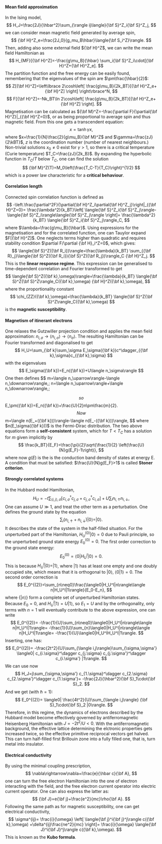 #### Mean field approximation
In the Ising model,
$$
H_J=\frac{2J}{\hbar^2}\sum_{\rangle ij\langle}{\bf S}^Z_i{\bf S}^Z_j,
$$
we can consider mean magnetic field generated by average spin,
$$
{\bf H}^Z_e=\frac{2J_0}{g_mu_B\hbar}\langle{\bf S_i^Z}\rangle.
$$
Then, adding also some external field ${\bf H}^Z$, we can write the mean field Hamiltonian as
$$
H_{MF}[{\bf H}^Z]=-\frac{g\mu_B}{\hbar}
\sum_i{\bf S}^Z_i\cdot[{\bf H}^Z+{\bf H}^Z_e].
$$
The partition function and the free energy can be easily found, remembering that the eigenvalues of the spin are $\pm\frac{\hbar}{2}$:
$$
Z[{\bf H}^Z]=\left\lbrace
2\cosh\left[
\frac{g\mu_B}{2k_BT}[{\bf H}^Z_e+{\bf H}^Z]
\right]
\right\rbrace^N,
$$
$$
F[{\bf H}^Z]=-Nk_BT\ln
2\cosh\left[
\frac{g\mu_B}{2k_BT}[{\bf H}^Z_e+{\bf H}^Z]
\right].
$$
Magnetisation can be calculated as ${\bf M}^Z=-\frac{\partial F}{\partial{\bf H}^Z}|_{{\bf H}^Z=0}$, or as being proportional to average spin and thus magnetic field. From this one gets a transcendent equation:
$$
x=\tanh\gamma x,
$$
where $x=\frac{1}{N}\frac{2}{g\mu_B}{\bf M}^Z$ and $\gamma=\frac{zJ}{2\kBT}$, $z$ is the coordination number (number of nearest neighbours.) Non-trivial solutions $x_0\neq 0$ exist for $\gamma>1$, so there is a critical temperature (Curie temperature) $T_C=\frac{zJ}{2k_B}$.
By expanding the hyperbolic function in $T_C/T$ below $T_C$, one can find the solution
$$
{\bf M}^Z(T)=M_0\left(\frac{T_C-T}{T_C}\right)^{1/2}
$$
which is a power law characteristic for a **critical behaviour**.
#### Correlation length
Connected spin correlation function is defined as
$$
-\left.\frac{\partial^2F}{\partial{\bf H}^Z_i\partial{\bf H}^Z_j}\right|_{{\bf H}^Z=0}=
\frac{\lambda^2}{k_BT}\left[
\langle{\bf S}^Z_i{\bf S}^Z_j\rangle-
\langle{\bf S}^Z_i\rangle\langle{\bf S}^Z_j\rangle
\right]=
\frac{\lambda^2}{k_BT}
\langle{\bf S}^Z_i{\bf S}^Z_j\rangle_C,
$$
where $\lambda=\frac{g\mu_B}{\hbar}$.
Using expressions for the magnetisation and for the correlated function, one can Tauylor expand $F[{\bf H}^Z]$. One neglects terms higher than quadratic and requires stability condition $\partial F/\partial {\bf H}_i^Z=0$, which gives:
$$
\langle{\bf S}^Z({\bf R_i})\rangle=\frac{\lambda}{k_BT}
\sum_{{\bf R}_j}\langle{\bf S}^Z({\bf R_i}){\bf S}^Z({\bf R_j})\rangle_C
{\bf H}^Z_j.
$$
This is the **linear response regime**. This expression can be generalised to time-dependent correlation and Fourier transformed to get
$$
\langle{\bf S}^Z({\bf k},\omega)\rangle=\frac{\lambda}{k_BT}
\langle{\bf S}^Z{\bf S}^Z\rangle_C({\bf k},\omega)
{\bf H}^Z({\bf k},\omega),
$$
where the proportionality constant
$$
\chi_{ZZ}({\bf k},\omega)=\frac{\lambda}{k_BT}
\langle{\bf S}^Z{\bf S}^Z\rangle_C({\bf k},\omega)
$$
is the **magnetic susceptibility**.
#### Magnetism of itinerant electrons
One relaxes the Gutzwiller projection condition and applies the mean field approximation: $n_{i,\sigma}\rightarrow\langle n_{i,\sigma}\rangle\rightarrow\langle n_{\sigma}\rangle$. The resulting Hamiltonian can be Fourier transformed and diagonalised to get
$$
H_U=\sum_{\bf k}\sum_\sigma E_\sigma({\bf k})c^\dagger_{{\bf k},\sigma}c_{{\bf k},\sigma}
$$
with the eigenvalues
$$
E_\sigma({\bf k})=E_n({\bf k})+U\langle n_\sigma\rangle
$$
One then defines
$$
m=\langle n_\uparrow\rangle-\langle n_\downarrow\rangle,\;
n=\langle n_\uparrow\rangle+\langle n_\downarrow\rangle,\;

$$
so
$$
E_\pm({\bf k})=E_n({\bf k})+\frac{U}{2}n\pm\frac{m}{2}.
$$
Now
$$
m=\langle n(E_+({\bf k}))\rangle-\langle n(E_-({\bf k}))\rangle,
$$
where $n(E_\sigma({\bf k}))$ is the Fermi-Dirac distribution. The two above equations form a **self-consistent** system, which for $T<T_C$ has a solution for $m$ given implicitly by
$$
\frac{k_BT}{E_F}=\frac{\pi}{2}\sqrt{\frac{1}{2}
\left(\frac{U}{N}g(E_F)-1\right)},
$$
where now $g(E)$ is the is the conduction band density of states at energy E. A condition that must be satisfied: $\frac{U}{N}g(E_F)>1$ is called **Stoner criterion**.
#### Strongly correlated systems
In the Hubbard model Hamiltonian,
$$
H_U=-t\sum_{\langle i,j\rangle,\sigma}
\left[c_{i,\sigma}^\dagger c_{j,\sigma}+c_{j,\sigma}^\dagger c_{i,\sigma}\right]
+U\sum_in_{i,\uparrow}n_{i,\downarrow},
$$
One can assume $U\gg1$, and treat the other term as a perturbation. One defines the ground state by the equation
$$
\sum_i\left(n_{i,\uparrow}+n_{i,\downarrow}\right)|0\rangle=|0\rangle.
$$
It describes the state of the system in the half-filled situation. For the unperturbed part of the Hamiltonian, $H_{U}^{(0)}|0\rangle=0$ due to Pauli principle, so the unperturbed ground state energy $E_0^{(0)}=0$. The first order correction to the ground state energy:
$$
E_0^{(0)}=\langle0|H_U^{I}|0\rangle=0.
$$
This is because $H_U^I|0\rangle=|1\rangle$, where $|1\rangle$ has at least one empty and one doubly occupied site, which means that it is orthogonal to $|0\rangle$, $\langle0|1\rangle=0$.
The second order correction is
$$
E_0^{(2)}=\sum_{n\neq0}\frac{\langle0|H_U^I|n\rangle\langle n|H_U^I|1\rangle}{E_0-E_n},
$$
where $\lbrace|n\rangle\rbrace$ form a complete set of unperturbed Hamiltonian states. Because $E_0=0$, and $H_U^I|1\rangle=U|1\rangle$, so $E_1=U$ and by the orthogonality, only terms with $n=1$ will eventually contribute to the above expression, one can write
$$
E_0^{(2)}=
-\frac{1}{U}\sum_{n\neq0}\langle0|H_U^I|n\rangle\langle n|H_U^I|1\rangle=
-\frac{1}{U}\sum_{n}\langle0|H_U^I|n\rangle\langle n|H_U^I|1\rangle=
-\frac{1}{U}\langle0|H_U^IH_U^I|1\rangle.
$$
Inserting, one has:
$$
E_0^{(2)}=
-\frac{2t^2}{U}\sum_{\langle i,j\rangle}\sum_{\sigma,\sigma'}
\langle0|
c_{i.\sigma}^\dagger c_{j.\sigma} 
c_{j.\sigma'}^\dagger c_{i.\sigma'}
|1\rangle.
$$
We can use now
$$
H_J=j\sum_{\sigma,\sigma'}
c_{1.\sigma}^\dagger c_{2.\sigma} 
c_{2.\sigma'}^\dagger c_{1.\sigma'}=
-\frac{2J}{\hbar^2}{\bf S}_1\cdot{\bf S}_2.
$$
And we get (with $\hbar=1$):
$$
E_0^{(2)}=
\langle0|
\frac{4t^2}{U}\sum_{\langle i,j\rangle}
{\bf S}_1\cdot{\bf S}_2
|0\rangle.
$$
Therefore, in this regime, the dynamics of electrons described by the Hubbard model become effectively governed by antiferromagnetic Heisenberg Hamiltonian with $J=-2t^2/U<0$.
With the antiferromagnetic background, the effective lattice determining the elctronic properties gets increased twice, so the effective primitive reciprocal vectors get halved.
This can turn half-filled first Brillouin zone into a fully filled one, that is, turn metal into insulator.
#### Electrical conductivity
By using the minimal coupling prescription,
$$
\nabla\rightarrow\nabla+i\frac{e}{\hbar c}{\bf A},
$$
one can turn the free electron Hamiltonian into the one of electron interacting with the field, and the free electron current operator into electric current operator. One can also express the latter as:
$$
{\bf J}=e{\bf j}+\frac{e^2}{mc}\rho{\bf A}.
$$
Following the same path as for magnetic susceptibility, one can get electrical conductivity,
$$
\sigma^{ij}=
\frac{i}{\omega}
\left[
\langle{\bf j}^i{\bf j}^j\rangle 
c({\bf k},\omega)
+\delta^{ij}\frac{ne^2}{mc}
\right]=
\frac{i}{\omega}
\langle{\bf J}^i{\bf J}^j\rangle 
c({\bf k},\omega).
$$
This is known as the **Kubo formula**.

